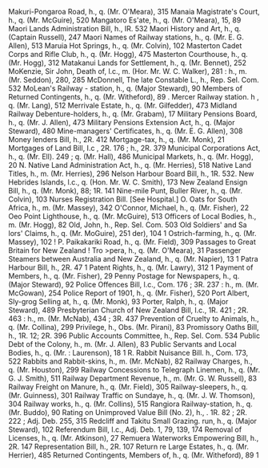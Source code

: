 Makuri-Pongaroa Road, h., q. (Mr. O'Meara), 315 Manaia Magistrate's Court, h., q. (Mr. McGuire), 520 Mangatoro Es'ate, h., q. (Mr. O'Meara), 15, 89 Maori Lands Administration Bill, h., IR. 532 Maori History and Art, h., q. (Captain Russell), 247 Maori Names of Railway stations, h., q. (Mr. E. G. Allen), 513 Maruia Hot Springs, h., q. (Mr. Colvin), 102 Masterton Cadet Corps and Rifle Club, h., q. (Mr. Hogg), 475 Masterton Courthouse, h., q. (Mr. Hogg), 312 Matakanui Lands for Settlement, h., q. (Mr. Bennet), 252 MoKenzie, Sir John, Death of, l.c., m. (Hor. Mr. W. C. Walker), 281 : h., m. (Mr. Seddon), 280, 285 McDonnell, The late Constable L., h., Rep. Sel. Com. 532 MoLean's Railway - station, h., q. (Major Steward), 90 Members of Returned Contingents, h., q. (Mr. Witheford), 89 . Mercer Railway station. h , q. (Mr. Lang), 512 Merrivale Estate, h., q. (Mr. Gilfedder), 473 Midland Railway Debenture-holders, h., q. (Mr. Grabam), 17 Military Pensions Board, h., q. (Mr. J. Allen), 473 Military Pensions Extension Act, h., q. (Major Steward), 480 Mine-managers' Certificates, h., q. (Mr. E. G. Allen), 308 Money lenders Bill, h., 2R. 412 Mortgage-tax, h., q. (Mr. Monk), 21 Mortgages of Land Bill, I.c , 2R. 176 ; h., 2R. 379 Municipal Corporations Act, h., q. (Mr. Ell). 249 ; q. (Mr. Hall), 486 Municipal Markets, h., q. (Mr. Hogg), 20 N. Native Land Administration Act, h., q. (Mr. Herries), 518 Native Land Titles, h., m. (Mr. Herries), 296 Nelson Harbour Board Bill, h., 1R. 532. New Hebrides Islands, l.c., q. (Hon. Mr. W. C. Smith), 173 New Zealand Ensign Bill, h., q. (Mr. Monk), 88; 1R. 141 Nine-mile Punt, Buller River, h., q. (Mr. Colvin), 103 Nurses Registration Bill. [See Hospital.] O. Oats for South Africa, h., m. (Mr. Massey), 342 O'Connor, Michael, h., q. (Mr. Fisher), 22 Oeo Point Lighthouse, h., q. (Mr. McGuire), 513 Officers of Local Bodies, h., m. (Mr. Hogg), 82 Old, John, h., Rep. Sel. Com. 503 Old Soldiers' and Sa lors' Claims, h., q. (Mr. MoGuire), 251 der), 104 1 Ostrich-farming, h., q. (Mr. Massey), 102 ! P. Paikakariki Road, h., q. (Mr. Field), 309 Passages to Great Britain for New Zealand ! Tro >pera, h., q. (Mr. O'Meara), 31 Passenger Steamers between Australia and New Zealand, h., q. (Mr. Napier), 13 1 Patra Harbour Bill, h., 2R. 47 1 Patent Rights, h., q. (Mr. Lawry), 312 1 Payment of Members, h., q. (Mr. Fisher), 29 Penny Postage for Newspapers, h., q. (Major Steward), 92 Police Offences Bill, l.c., Com. 176 ; 3R. 237 : h., m. (Mr. McGowan), 254 Police Report of 1901, h., q. (Mr. Fisher), 520 Port Albert, Sly-grog Selling at, h., q. (Mr. Monk), 93 Porter, Ralph, h., q. (Major Steward), 489 Presbyterian Church of New Zealand Bill, l.c., 1R. 421 ; 2R. 463 : h., m. (Mr. McNab), 434 ; 3R. 437 Prevention of Cruelty to Animals, h., q. (Mr. Collina), 299 Privilege, h., Obs. (Mr. Pirani), 83 Promissory Oaths Bill, h., 1R. 12; 2R. 396 Public Accounts Committee, h., Rep. Sel. Com. 534 Public Debt of the Colony, h., m. (Mr. J. Allen), 83 Public Servants and Local Bodies, h., q. (Mr. : Laurenson), 18 1 R. Rabbit Nuisance Bill. h., Com. 173, 522 Rabbits and Rabbit-skins, h., m. (Mr. McNab), 82 Railway Charges, h., q. (Mr. Houston), 299 Railway Concessions to Telegraph Linemen, h., q. (Mr. G. J. Smith), 511 Railway Department Revenue, h., m. (Mr. G. W. Russell), 83 Railway Freight on Manure, h., q. (Mr. Field), 305 Railway-sleepers, h., q. (Mr. Guinness), 301 Railway Traffic on Sundaye, h., q. (Mr. J. W. Thomson), 304 Railway works, h., q. (Mr. Collins), 515 Rangiora Railway-station, h., q. (Mr. Buddo), 90 Rating on Unimproved Value Bill (No. 2), h., . 1R. 82 ; 2R. 222 ; Adj. Deb. 255, 315 Redcliff and Takitu Small Grazing. run, h., q. (Major Steward), 102 Referendum Bill, I.c., Adj. Deb. 1, 79, 139, 174 Removal of Licenses, h., q. (Mr. Atkinson), 27 Remuera Waterworks Empowering Bill, h., 2R. 147 Representation Bill, h., 2R. 107 Return re Large Estates, h., q. (Mr. Herrier), 485 Returned Contingents, Members of, h., q. (Mr. Witheford), 89 1 